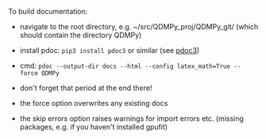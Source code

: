 To build documentation:

- navigate to the root directory, e.g. ~/src/QDMPy_proj/QDMPy_git/ (which should contain the directory QDMPy)
- install pdoc: `pip3 install pdoc3` or similar (see [pdoc3](https://pdoc3.github.io/pdoc/))
- cmd: `pdoc --output-dir docs --html --config latex_math=True --force QDMPy`
- don't forget that period at the end there!

- the force option overwrites any existing docs
- the skip errors option raises warnings for import errors etc. (missing packages, e.g. if you haven't installed gpufit)
